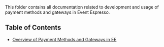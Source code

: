 This folder contains all documentation related to development and usage of payment methods and gateways in Event Espresso.

## Table of Contents

- [Overview of Payment Methods and Gateways in EE](overview-payment-methods-and-gateways.md)